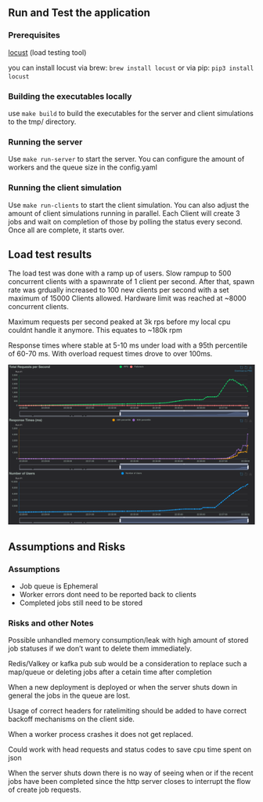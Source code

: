 ## Run and Test the application

### Prerequisites
[locust](https://locust.io) (load testing tool)

you can install locust via brew: `brew install locust`
or via pip: `pip3 install locust`

### Building the executables locally
use `make build` to build the executables for the server and client simulations to the tmp/ directory.

### Running the server

Use `make run-server` to start the server. You can configure the amount of workers and the queue size in the config.yaml

### Running the client simulation

Use `make run-clients` to start the client simulation. You can also adjust the amount of client simulations running in parallel.
Each Client will create 3 jobs and wait on completion of those by polling the status every second. 
Once all are complete, it starts over.

## Load test results

The load test was done with a ramp up of users. Slow rampup to 500 concurrent clients with a spawnrate of 1 client per second.
After that, spawn rate was grdually increased to 100 new clients per second with a set maximum of 15000 Clients allowed.
Hardware limit was reached at ~8000 concurrent clients.

Maximum requests per second peaked at 3k rps before my local cpu couldnt handle it anymore. This equates to ~180k rpm

Response times where stable at 5-10 ms under load with a 95th percentile of 60-70 ms. 
With overload request times drove to over 100ms.

![total_requests_per_second_1737668259.058.png](assets/total_requests_per_second_1737668259.058.png)

## Assumptions and Risks
### Assumptions
- Job queue is Ephemeral
- Worker errors dont need to be reported back to clients
- Completed jobs still need to be stored

### Risks and other Notes
Possible unhandled memory consumption/leak with high amount of stored job statuses if we don’t want to delete them immediately.

Redis/Valkey or kafka pub sub would be a consideration to replace such a map/queue or deleting jobs after a cetain time after completion

When a new deployment is deployed or when the server shuts down in general the jobs in the queue are lost.

Usage of correct headers for ratelimiting should be added to have correct backoff mechanisms on the client side.

When a worker process crashes it does not get replaced.

Could work with head requests and status codes to save cpu time spent on json

When the server shuts down there is no way of seeing when or if the recent jobs have been completed since the http server closes to interrupt the flow of create job requests.